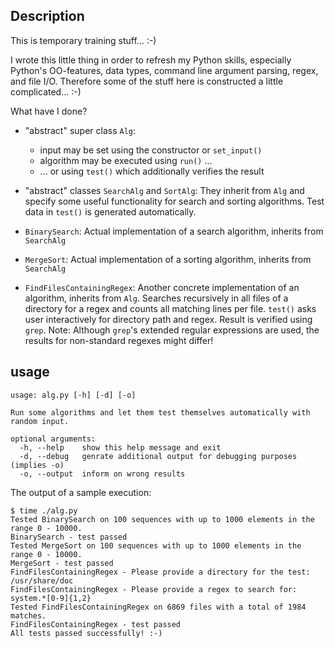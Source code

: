 Description
-----------
This is temporary training stuff... :-)

I wrote this little thing in order to refresh my Python skills, especially
Python's OO-features, data types, command line argument parsing, regex, and
file I/O.
Therefore some of the stuff here is constructed a little complicated... :-)

What have I done?

- "abstract" super class `Alg`:
  * input may be set using the constructor or `set_input()`
  * algorithm may be executed using `run()` ...
  * ... or using `test()` which additionally verifies the result

- "abstract" classes `SearchAlg` and `SortAlg`:
  They inherit from `Alg` and specify some useful functionality for search
  and sorting algorithms. Test data in `test()` is generated automatically.

- `BinarySearch`:
  Actual implementation of a search algorithm, inherits from `SearchAlg`

- `MergeSort`:
  Actual implementation of a sorting algorithm, inherits from `SearchAlg`

- `FindFilesContainingRegex`:
  Another concrete implementation of an algorithm, inherits from `Alg`.
  Searches recursively in all files of a directory for a regex and counts
  all matching lines per file. `test()` asks user interactively for
  directory path and regex. Result is verified using `grep`.
  Note: Although `grep`'s extended regular expressions are used, the results
  for non-standard regexes might differ!


usage
-----
```
usage: alg.py [-h] [-d] [-o]

Run some algorithms and let them test themselves automatically with random input.

optional arguments:
  -h, --help    show this help message and exit
  -d, --debug   genrate additional output for debugging purposes (implies -o)
  -o, --output  inform on wrong results
```

The output of a sample execution:
```
$ time ./alg.py
Tested BinarySearch on 100 sequences with up to 1000 elements in the range 0 - 10000.
BinarySearch - test passed
Tested MergeSort on 100 sequences with up to 1000 elements in the range 0 - 10000.
MergeSort - test passed
FindFilesContainingRegex - Please provide a directory for the test: /usr/share/doc
FindFilesContainingRegex - Please provide a regex to search for: system.*[0-9]{1,2}
Tested FindFilesContainingRegex on 6869 files with a total of 1984 matches.
FindFilesContainingRegex - test passed
All tests passed successfully! :-)
```
